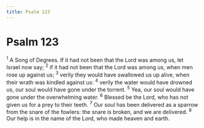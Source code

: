 ```yaml
---
title: Psalm 123
---
```

# Psalm 123

<sup>1</sup> A Song of Degrees. If it had not been that the Lord was among us, let Israel now say; <sup>2</sup> if it had not been that the Lord was among us, when men rose up against us; <sup>3</sup> verily they would have swallowed us up alive, when their wrath was kindled against us: <sup>4</sup> verily the water would have drowned us, our soul would have gone under the torrent. <sup>5</sup> Yea, our soul would have gone under the overwhelming water. <sup>6</sup> Blessed be the Lord, who has not given us for a prey to their teeth. <sup>7</sup> Our soul has been delivered as a sparrow from the snare of the fowlers: the snare is broken, and we are delivered. <sup>8</sup> Our help is in the name of the Lord, who made heaven and earth. 